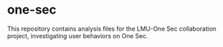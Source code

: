 # one-sec
This repository contains analysis files for the LMU-One Sec collaboration project, investigating user behaviors on One Sec.
